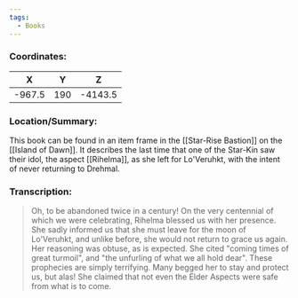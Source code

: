 ```yaml
---
tags:
  - Books
---
```


### Coordinates:
| **X** | **Y**| **Z** |
|:-----:|:----:|:-----:|
|-967.5  |190   |-4143.5  |

### Location/Summary:
This book can be found in an item frame in the [[Star-Rise Bastion]] on the [[Island of Dawn]]. It describes the last time that one of the Star-Kin saw their idol, the aspect [[Rihelma]], as she left for Lo'Veruhkt, with the intent of never returning to Drehmal.

### Transcription:
> Oh, to be abandoned twice in a century! On the very centennial of which we were celebrating, Rihelma blessed us with her presence. She sadly informed us that she must leave for the moon of Lo'Veruhkt, and unlike before, she would not return to grace us again. Her reasoning was obtuse, as is expected. She cited "coming times of great turmoil", and "the unfurling of what we all hold dear". These prophecies are simply terrifying. Many begged her to stay and protect us, but alas! She claimed that not even the Elder Aspects were safe from what is to come.
